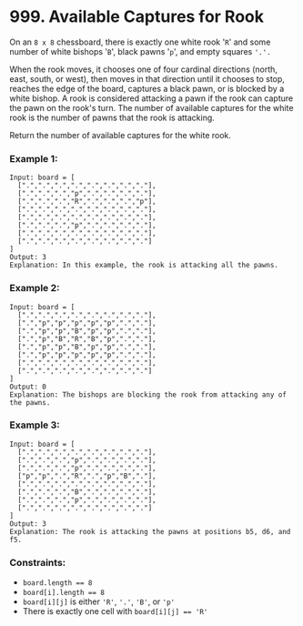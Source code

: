 # 999. Available Captures for Rook

On an `8 x 8` chessboard, there is exactly one white rook '`R`' and some number of white bishops '`B`', black pawns '`p`', and empty squares `'.'.`

When the rook moves, it chooses one of four cardinal directions (north, east, south, or west), then moves in that direction until it chooses to stop, reaches the edge of the board, captures a black pawn, or is blocked by a white bishop. A rook is considered attacking a pawn if the rook can capture the pawn on the rook's turn. The number of available captures for the white rook is the number of pawns that the rook is attacking.

Return the number of available captures for the white rook.

### Example 1:

```
Input: board = [
  [".",".",".",".",".",".",".","."],
  [".",".",".","p",".",".",".","."],
  [".",".",".","R",".",".",".","p"],
  [".",".",".",".",".",".",".","."],
  [".",".",".",".",".",".",".","."],
  [".",".",".","p",".",".",".","."],
  [".",".",".",".",".",".",".","."],
  [".",".",".",".",".",".",".","."]
]
Output: 3
Explanation: In this example, the rook is attacking all the pawns.
```

### Example 2:

```
Input: board = [
  [".",".",".",".",".",".",".","."],
  [".","p","p","p","p","p",".","."],
  [".","p","p","B","p","p",".","."],
  [".","p","B","R","B","p",".","."],
  [".","p","p","B","p","p",".","."],
  [".","p","p","p","p","p",".","."],
  [".",".",".",".",".",".",".","."],
  [".",".",".",".",".",".",".","."]
]
Output: 0
Explanation: The bishops are blocking the rook from attacking any of the pawns.
```

### Example 3:

```
Input: board = [
  [".",".",".",".",".",".",".","."],
  [".",".",".","p",".",".",".","."],
  [".",".",".","p",".",".",".","."],
  ["p","p",".","R",".","p","B","."],
  [".",".",".",".",".",".",".","."],
  [".",".",".","B",".",".",".","."],
  [".",".",".","p",".",".",".","."],
  [".",".",".",".",".",".",".","."]
]
Output: 3
Explanation: The rook is attacking the pawns at positions b5, d6, and f5.
```

### Constraints:

- `board.length == 8`
- `board[i].length == 8`
- `board[i][j]` is either `'R'`, `'.'`, `'B'`, or `'p'`
- There is exactly one cell with `board[i][j] == 'R'`

